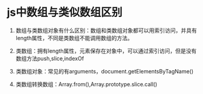 # js中数组与类似数组区别

1. 数组与类数组对象有什么区别：数组和类数组对象都可以用索引访问，并具有length属性，不同是类数组不能调用数组的方法。

2. 类数组：拥有length属性，元素保存在对象中，可以通过索引访问，但是没有数组方法push,slice,indexOf

3. 类数组对象：常见的有arguments，document.getElementsByTagName()

4. 类数组转换数组：Array.from(),Array.prototype.slice.call()
